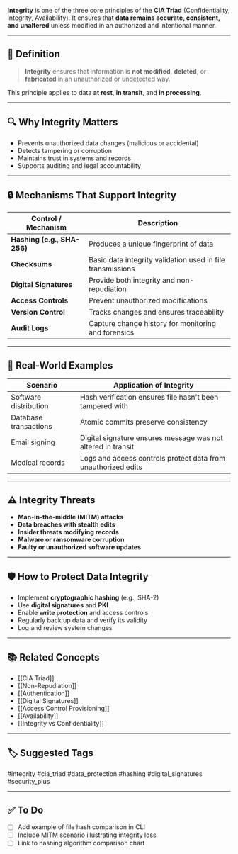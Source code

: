**Integrity** is one of the three core principles of the **CIA Triad** (Confidentiality, Integrity, Availability). It ensures that **data remains accurate, consistent, and unaltered** unless modified in an authorized and intentional manner.

---

## 🎯 Definition

> **Integrity** ensures that information is **not modified**, **deleted**, or **fabricated** in an unauthorized or undetected way.

This principle applies to data **at rest**, **in transit**, and **in processing**.

---

## 🔍 Why Integrity Matters

- Prevents unauthorized data changes (malicious or accidental)
- Detects tampering or corruption
- Maintains trust in systems and records
- Supports auditing and legal accountability

---

## 🔒 Mechanisms That Support Integrity

| Control / Mechanism         | Description                                                  |
|-----------------------------|--------------------------------------------------------------|
| **Hashing (e.g., SHA-256)** | Produces a unique fingerprint of data                        |
| **Checksums**               | Basic data integrity validation used in file transmissions   |
| **Digital Signatures**      | Provide both integrity and non-repudiation                   |
| **Access Controls**         | Prevent unauthorized modifications                           |
| **Version Control**         | Tracks changes and ensures traceability                      |
| **Audit Logs**              | Capture change history for monitoring and forensics          |

---

## 🧰 Real-World Examples

| Scenario                        | Application of Integrity                                      |
|--------------------------------|---------------------------------------------------------------|
| Software distribution           | Hash verification ensures file hasn't been tampered with      |
| Database transactions           | Atomic commits preserve consistency                           |
| Email signing                   | Digital signature ensures message was not altered in transit  |
| Medical records                 | Logs and access controls protect data from unauthorized edits |

---

## ⚠️ Integrity Threats

- **Man-in-the-middle (MITM) attacks**
- **Data breaches with stealth edits**
- **Insider threats modifying records**
- **Malware or ransomware corruption**
- **Faulty or unauthorized software updates**

---

## 🛡 How to Protect Data Integrity

- Implement **cryptographic hashing** (e.g., SHA-2)
- Use **digital signatures** and **PKI**
- Enable **write protection** and access controls
- Regularly back up data and verify its validity
- Log and review system changes

---

## 📚 Related Concepts

- [[CIA Triad]]
- [[Non-Repudiation]]
- [[Authentication]]
- [[Digital Signatures]]
- [[Access Control Provisioning]]
- [[Availability]]
- [[Integrity vs Confidentiality]]

---

## 🏷 Suggested Tags

#integrity #cia_triad #data_protection #hashing #digital_signatures #security_plus

---

## ✅ To Do

- [ ] Add example of file hash comparison in CLI
- [ ] Include MITM scenario illustrating integrity loss
- [ ] Link to hashing algorithm comparison chart
